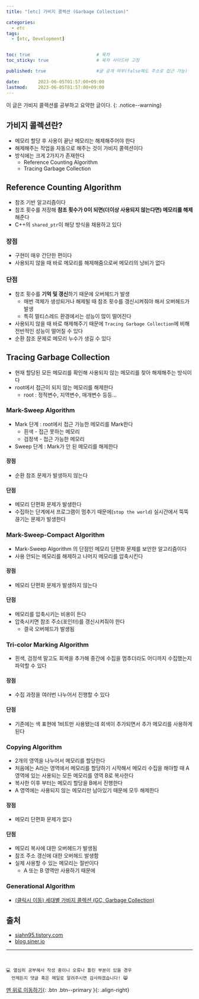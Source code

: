 ```yaml
---
title: "[etc] 가비지 콜렉션 (Garbage Collection)"

categories:
  - etc
tags:
  - [etc, Development]


toc: true                         # 목차
toc_sticky: true                  # 목차 사이드바 고정

published: true                   #글 공개 여부(false해도 주소로 접근 가능)

date:       2023-06-05T01:57:00+09:00
lastmod:    2023-06-05T01:57:00+09:00
---
```


<!-- description : 25자에서 160자 사이 -->
이 글은 가비지 콜렉션를 공부하고 요약한 글이다.
{: .notice--warning}

## 가비지 콜렉션란?

- 메모리 할당 후 사용이 끝난 메모리는 해제해주어야 한다
- 해제해주는 작업을 자동으로 해주는 것이 가비지 콜렉션이다
- 방식에는 크게 2가지가 존재한다
  - Reference Counting Algorithm
  - Tracing Garbage Collection

## Reference Counting Algorithm

- 참조 기반 알고리즘이다
- 참조 횟수를 저장해 **참조 횟수가 0이 되면(더이상 사용되지 않는다면) 메모리를 해제**해준다
- C++의 `shared_ptr`이 해당 방식을 채용하고 있다

### 장점

- 구현이 매우 간단한 편이다
- 사용되지 않을 때 바로 메모리를 해제해줌으로써 메모리의 낭비가 없다

### 단점

- 참조 횟수를 **기억 및 갱신**하기 때문에 오버헤드가 발생
  - 매번 객체가 생성되거나 해제될 때 참조 횟수를 갱신시켜줘야 해서 오버헤드가 발생
  - 특히 멀티스레드 환경에서는 성능이 많이 떨어진다
- 사용되지 않을 때 바로 해제해주기 때문에 `Tracing Garbage Collection`에 비해 전반적인 성능이 떨어질 수 있다
- 순환 참조 문제로 메모리 누수가 생길 수 있다

## Tracing Garbage Collection

- 현재 할당된 모든 메모리를 확인해 사용되지 않는 메모리를 찾아 해제해주는 방식이다
- root에서 접근이 되지 않는 메모리를 해제한다
  - root : 정적변수, 지역변수, 매개변수 등등...

### Mark-Sweep Algorithm

- Mark 단계 : root에서 접근 가능한 메모리를 Mark한다
  - 흰색 - 접근 못하는 메모리
  - 검정색 - 접근 가능한 메모리
- Sweep 단계 : Mark가 안 된 메모리를 해제한다

#### 장점

- 순환 참조 문제가 발생하지 않는다

#### 단점

- 메모리 단편화 문제가 발생한다
- 수집하는 단계에서 프로그램이 멈추기 때문에(`stop the world`) 실시간에서 뚝뚝 끊기는 문제가 발생한다

### Mark-Sweep-Compact Algorithm

- Mark-Sweep Algorithm 의 단점인 메모리 단편화 문제를 보안한 알고리즘이다
- 사용 안되는 메모리를 해제하고 나머지 메모리를 압축시킨다

#### 장점

- 메모리 단편화 문제가 발생하지 않는다

#### 단점

- 메모리를 압축시키는 비용이 든다
- 압축시키면 참조 주소(포인터)를 갱신시켜줘야 한다
  - 결국 오버헤드가 발생됨

### Tri-color Marking Algorithm

- 흰색, 검정색 말고도 회색을 추가해 중간에 수집을 멈추더라도 어디까지 수집했는지 파악할 수 있다

#### 장점

- 수집 과정을 여러번 나누어서 진행할 수 있다

#### 단점

- 기존에는 색 표현에 1비트만 사용됐는데 회색이 추가되면서 추가 메모리를 사용하게 된다

### Copying Algorithm

- 2개의 영역을 나누어서 메모리를 할당한다
- 처음에는 A라는 영역에서 메모리를 할당하기 시작해서 메모리 수집을 해야할 때 A 영역에 있는 사용되는 모든 메모리를 영역 B로 복사한다
- 복사한 이후 부터는 메모리 할당을 B에서 진행한다
- A 영역에는 사용되지 않는 메모리만 남아있기 때문에 모두 해제한다

#### 장점

- 메모리 단편화 문제가 없다

#### 단점

- 메모리 복사에 대한 오버헤드가 발생됨
- 참조 주소 갱신에 대한 오버헤드 발생함
- 실제 사용할 수 있는 메모리는 절반이다
  - A 또는 B 영역만 사용하기 때문에

### Generational Algorithm

- [(클릭시 이동) 세대별 가비지 콜렉션 (GC, Garbage Collection)](/c%20sharp/csharp-1/)

## 출처

- [siahn95.tistory.com](https://siahn95.tistory.com/99)
- [blog.siner.io](https://blog.siner.io/2021/12/26/garbage-collection/)

***
<br>

    💻 열심히 공부해서 작성 중이니 오류나 틀린 부분이 있을 경우 
      언제든지 댓글 혹은 메일로 알려주시면 감사하겠습니다! 😸


[맨 위로 이동하기](#){: .btn .btn--primary }{: .align-right}